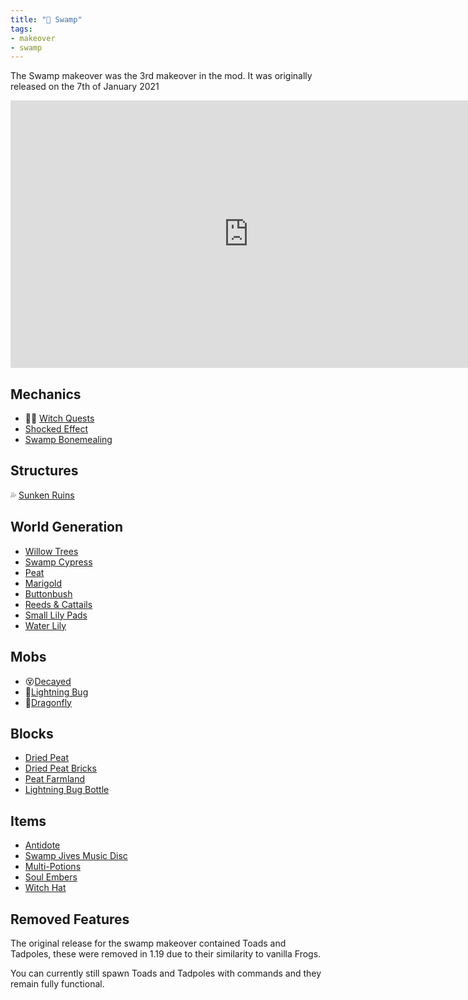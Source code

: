 ```yaml
---
title: "🐸 Swamp"
tags:
- makeover
- swamp
---
```


The Swamp makeover was the 3rd makeover in the mod. It was originally released on the 7th of January 2021
<iframe width="761" height="428" src="https://www.youtube.com/embed/Sc7gUfuUCgM" title="Biome Makeover - Swamp" frameborder="0" allow="accelerometer; autoplay; clipboard-write; encrypted-media; gyroscope; picture-in-picture; web-share" allowfullscreen></iframe>

## Mechanics
- 🧙‍♀️ [Witch Quests](notes/mechanic/witch_quest)
- [Shocked Effect](notes/mechanic/shocked)
- [Swamp Bonemealing](notes/mechanic/swamp_bonemealing)

## Structures
💦 [Sunken Ruins](notes/structure/sunken_ruins)

## World Generation
- [Willow Trees](notes/generation/willow)
- [Swamp Cypress](notes/generation/swamp_cypress)
- [Peat](notes/block/peat)
- [Marigold](notes/block/marigold)
- [Buttonbush](notes/block/buttonbush)
- [Reeds & Cattails](notes/block/reeds_and_cattails)
- [Small Lily Pads](notes/block/small_lily_pad)
- [Water Lily](notes/block/water_lily)

## Mobs
- 😵[Decayed](notes/mob/decayed)
- 🌟[Lightning Bug](notes/mob/lightning_bug)
- 🐉[Dragonfly](notes/mob/dragonfly)

## Blocks
- [Dried Peat](notes/block/dried_peat)
- [Dried Peat Bricks](notes/block/dried_peat_bricks)
- [Peat Farmland](notes/block/peat_farmland)
- [Lightning Bug Bottle](notes/block/lightning_bug_bottle)

## Items
- [Antidote](notes/item/antidote)
- [Swamp Jives Music Disc](notes/item/discs)
- [Multi-Potions](notes/item/multi-potions)
- [Soul Embers](notes/item/soul_embers)
- [Witch Hat](notes/item/witch_hat)

## Removed Features
The original release for the swamp makeover contained Toads and Tadpoles, these were removed in 1.19 due to their similarity to vanilla Frogs. 

You can currently still spawn Toads and Tadpoles with commands and they remain fully functional.